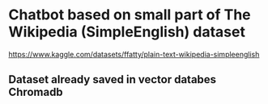 # Chatbot based on small part of The Wikipedia (SimpleEnglish) dataset
https://www.kaggle.com/datasets/ffatty/plain-text-wikipedia-simpleenglish
## Dataset already saved in vector databes Chromadb
